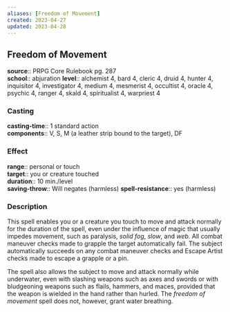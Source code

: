 ```yaml
---
aliases: [Freedom of Movement]
created: 2023-04-27
updated: 2023-04-28
---
```


## Freedom of Movement

**source**:: PRPG Core Rulebook pg. 287  
**school**:: abjuration
**level**:: alchemist 4, bard 4, cleric 4, druid 4, hunter 4, inquisitor 4, investigator 4, medium 4, mesmerist 4, occultist 4, oracle 4, psychic 4, ranger 4, skald 4, spiritualist 4, warpriest 4

### Casting

**casting-time**:: 1 standard action  
**components**:: V, S, M (a leather strip bound to the target), DF

### Effect

**range**:: personal or touch  
**target**:: you or creature touched  
**duration**:: 10 min./level  
**saving-throw**:: Will negates (harmless)
**spell-resistance**:: yes (harmless)

### Description

This spell enables you or a creature you touch to move and attack normally for the duration of the spell, even under the influence of magic that usually impedes movement, such as paralysis, *solid fog*, *slow*, and *web*. All combat maneuver checks made to grapple the target automatically fail. The subject automatically succeeds on any combat maneuver checks and Escape Artist checks made to escape a grapple or a pin.  
  
The spell also allows the subject to move and attack normally while underwater, even with slashing weapons such as axes and swords or with bludgeoning weapons such as flails, hammers, and maces, provided that the weapon is wielded in the hand rather than hurled. The *freedom of movement* spell does not, however, grant water breathing.
